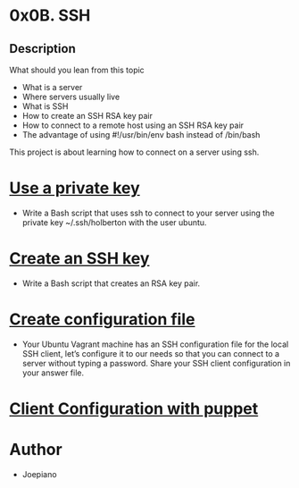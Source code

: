 # 0x0B. SSH
## Description
What should you lean from this topic
- What is a server
- Where servers usually live
- What is SSH
- How to create an SSH RSA key pair
- How to connect to a remote host using an SSH RSA key pair
- The advantage of using #!/usr/bin/env bash instead of /bin/bash

This project is about learning how to connect on a server using ssh.

# <a href = "https://github.com/Joepiano/alx-system_engineering-devops/blob/main/0x0B-ssh/0-use_a_private_key">Use a private key</a>
- Write a Bash script that uses ssh to connect to your server using the private key ~/.ssh/holberton with the user ubuntu.
# <a href = "https://github.com/Joepiano/alx-system_engineering-devops/blob/main/0x0B-ssh/1-create_ssh_key_pair"> Create an SSH key </a>
- Write a Bash script that creates an RSA key pair.
# <a href = "https://github.com/Joepiano/alx-system_engineering-devops/blob/main/0x0B-ssh/2-ssh_config">Create configuration file </a>
- Your Ubuntu Vagrant machine has an SSH configuration file for the local SSH client, let’s configure it to our needs so that you can connect to a server without typing a password. Share your SSH client configuration in your answer file.
# <a href = "https://github.com/rioles/alx-system_engineering-devops/blob/master/0x0B-ssh/100-puppet_ssh_config.pp"> Client Configuration with puppet </a>

# Author 
- Joepiano

